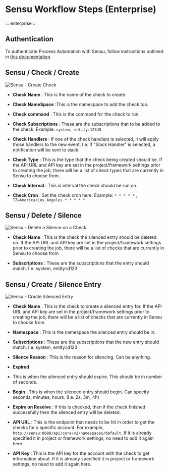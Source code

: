 # Sensu Workflow Steps (Enterprise)

::: enterprise
:::

## Authentication

To authenticate Process Automation with Sensu, follow instructions outlined in [this documentation](/docs/manual/plugins/sensu-plugins-overview.md).

## Sensu / Check / Create

![Sensu - Create Check](~@assets/img/sensu-create-check.png)

- **Check Name**
: This is the name of the check to create.

- **Check NameSpace**
:This is the namespace to add the check too. 

- **Check command**
: This is the command for the check to run.

- **Check Subscriptions**
: These are the subscriptions that to be added to the check. Example: `system, entity:12345`

- **Check Handlers**
: If one of the check handlers is selected, it will apply those handlers to the new event. I.e. if  "Slack Handler" is selected, a notification will be sent to slack.

- **Check Type**
: This is the type that the check being created should be. If the API URL and API key are set in the project/framework settings prior to creating the job, there will be a list of check types that are currently in Sensu to choose from.

- **Check Interval**
: This is interval the check should be run on.

- **Check Cron**
: Set the check cron here. Example: `* * * * *` , `TZ=America/Los_Angeles * * * * *`


## Sensu / Delete / Silence

![Sensu - Delete a Silence on a Check](~@assets/img/sensuwf-delete-silence.png)

- **Check Name**
: This is the check the silenced entry should be deleted on. If the API URL and API key are set in the project/framework settings prior to creating the job, there will be a list of checks that are currently in Sensu to choose from

- **Subscriptions**
: These are the subscriptions that the entry should match. I.e. system, entity:id123

## Sensu / Create / Silence Entry

![Sensu - Create Silenced Entry](~@assets/img/sensu-create-silenced.png)

- **Check Name**
: This is the check to create a silenced entry for. If the API URL and API key are set in the project/framework settings prior to creating the job, there will be a list of checks that are currently in Sensu to choose from

- **Namespace**
: This is the namespace the silenced entry should be in.

- **Subscriptions**
: These are the subscriptions that the new entry should match. I.e. system, entity:id123

- **Silence Reason**
: This is the reason for silencing. Can be anything.

- **Expired**
- This is when the silenced entry should expire. This should be in number of seconds.

- **Begin**
: This is when the silenced entry should begin. Can specify seconds, minutes, hours. (I.e. 2s, 3m, 4h)

- **Expire on Resolve**
: If this is checked, then if the check finished successfully then the silenced entry will be deleted. 

- **API URL**
: This is the endpoint that needs to be hit in order to get the checks for a specific account. For example, `http://sensu:8080/api/core/v2/namespaces/default`. If it is already specified it in project or framework settings, no need to add it again here.

- **API Key**
: This is the API key for the account with the check to get information about. If it is already specified it in project or framework settings, no need to add it again here.
